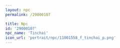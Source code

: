 ```yaml
---
layout: npc
permalink: /29000107

title: Npc
id: '29000107'
npc_name: 'Tinchai'
icon_url: 'portrait/npc/11001558_f_tinchai_p.png'
---
```

